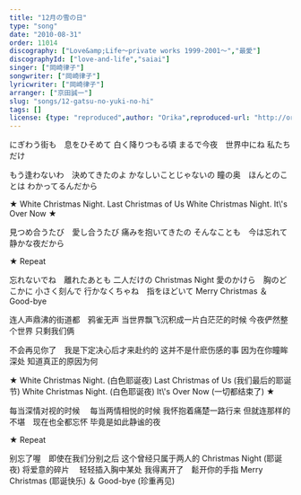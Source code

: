 ```yaml
---
title: "12月の雪の日"
type: "song"
date: "2010-08-31"
order: 11014
discography: ["Love&amp;Life〜private works 1999-2001〜","最愛"]
discographyId: ["love-and-life","saiai"]
singer: ["岡崎律子"]
songwriter: ["岡崎律子"]
lyricwriter: ["岡崎律子"]
arranger: ["京田誠一"]
slug: "songs/12-gatsu-no-yuki-no-hi"
tags: []
license: {type: "reproduced",author: "Orika",reproduced-url: "http://orikamushi.myweb.hinet.net/",reproduced-website: "織歌蟲網站"}
---
```


にぎわう街も　息をひそめて 
白く降りつもる頃 
まるで今夜　世界中にね 
私たちだけ 

もう逢わないわ　決めてきたのよ 
かなしいことじゃないの 
瞳の奥　ほんとのことは 
わかってるんだから 

★ White Christmas Night. 
Last Christmas of Us 
White Christmas Night. 
It\\'s Over Now ★ 

見つめ合うたび　愛し合うたび 
痛みを抱いてきたの 
そんなことも　今は忘れて 
静かな夜だから 

★ Repeat 

忘れないでね　離れたあとも 
二人だけの Christmas Night 
愛のかけら　胸のどこかに 
小さく刻んで 
行かなくちゃね　指をほどいて 
Merry Christmas ＆ Good-bye

连人声鼎沸的街道都　鸦雀无声 
当世界飘飞沉积成一片白茫茫的时候 
今夜俨然整个世界 
只剩我们俩 

不会再见你了　我是下定决心后才来赴约的 
这并不是什麽伤感的事 
因为在你瞳眸深处 
知道真正的原因为何 

★ White Christmas Night. (白色耶诞夜) 
Last Christmas of Us (我们最后的耶诞节) 
White Christmas Night. (白色耶诞夜) 
It\\'s Over Now (一切都结束了) ★ 

每当深情对视的时候 　每当两情相悦的时候 
我怀抱着痛楚一路行来 
但就连那样的不堪　现在也全都忘怀 
毕竟是如此静谧的夜 

★ Repeat 

别忘了喔　即使在我们分别之后 
这个曾经只属于两人的 Christmas Night (耶诞夜) 
将爱意的碎片　 
轻轻插入胸中某处 
我得离开了　鬆开你的手指 
Merry Christmas (耶诞快乐) ＆ Good-bye (珍重再见)
